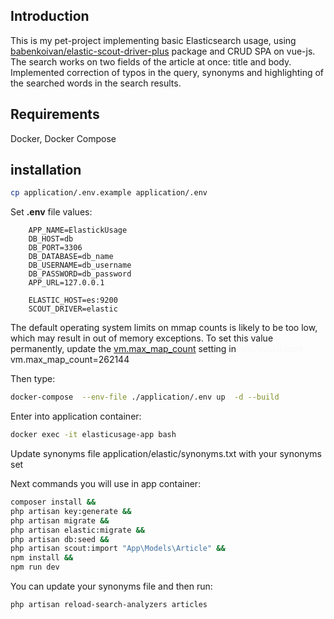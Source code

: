 ## Introduction

This is my pet-project implementing basic Elasticsearch usage, using [babenkoivan/elastic-scout-driver-plus](https://github.com/babenkoivan/elastic-scout-driver-plus) package and CRUD SPA on vue-js. The search works on two fields of the article at once: title and body. Implemented correction of typos in the query, synonyms and highlighting of the searched words in the search results.

## Requirements

Docker, Docker Compose

## installation

```bash
cp application/.env.example application/.env
```

Set <b>.env</b> file values:

```dotenv
    APP_NAME=ElastickUsage
    DB_HOST=db
    DB_PORT=3306
    DB_DATABASE=db_name
    DB_USERNAME=db_username
    DB_PASSWORD=db_password
    APP_URL=127.0.0.1

    ELASTIC_HOST=es:9200
    SCOUT_DRIVER=elastic
```

The default operating system limits on mmap counts is likely to be too low, which may result in out of memory exceptions.
To set this value permanently, update the [vm.max_map_count](https://www.elastic.co/guide/en/elasticsearch/reference/7.17/vm-max-map-count.html) setting in <span style="color: #F8F8F8;">/etc/sysctl.conf: 
</span>vm.max_map_count=262144

Then type:

```bash
docker-compose  --env-file ./application/.env up  -d --build
```

Enter into application container:

```bash
docker exec -it elasticusage-app bash
```

Update synonyms file application/elastic/synonyms.txt with your synonyms set

Next commands you will use in app container:

```bash
composer install && 
php artisan key:generate && 
php artisan migrate && 
php artisan elastic:migrate && 
php artisan db:seed && 
php artisan scout:import "App\Models\Article" && 
npm install && 
npm run dev
```

You can update your synonyms file and then run:

```bash
php artisan reload-search-analyzers articles
```